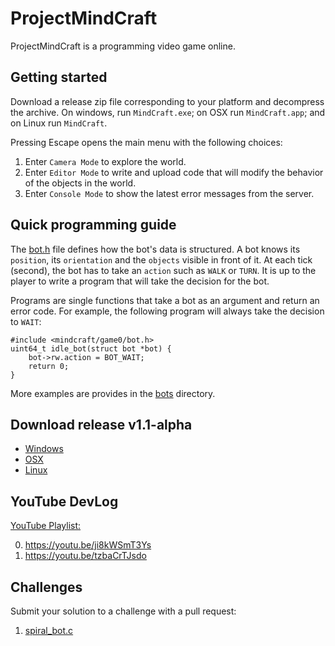 # ProjectMindCraft

ProjectMindCraft is a programming video game online.

## Getting started

Download a release zip file corresponding to your platform and decompress the archive.
On windows, run `MindCraft.exe`; on OSX run `MindCraft.app`; and on Linux run `MindCraft`.

Pressing Escape opens the main menu with the following choices:

1. Enter `Camera Mode` to explore the world.
2. Enter `Editor Mode` to write and upload code that will modify the behavior of the objects in the world.
3. Enter `Console Mode` to show the latest error messages from the server.

## Quick programming guide

The [bot.h](./mindcraft/game0/bot.h) file defines how the bot's data is structured.
A bot knows its `position`, its `orientation` and the `objects` visible in front of it.
At each tick (second), the bot has to take an `action` such as `WALK` or `TURN`.
It is up to the player to write a program that will take the decision for the bot.

Programs are single functions that take a bot as an argument and return an error code.
For example, the following program will always take the decision to `WAIT`:

```
#include <mindcraft/game0/bot.h>
uint64_t idle_bot(struct bot *bot) {
	bot->rw.action = BOT_WAIT;
	return 0;
}
```

More examples are provides in the [bots](./bots) directory.

## Download release v1.1-alpha

* [Windows](https://github.com/carverdamien/ProjectMindCraft/releases/download/v1.1-alpha/windows.zip)
* [OSX](https://github.com/carverdamien/ProjectMindCraft/releases/download/v1.1-alpha/osx.zip)
* [Linux](https://github.com/carverdamien/ProjectMindCraft/releases/download/v1.1-alpha/linux.zip)

## YouTube DevLog

[YouTube Playlist:](https://www.youtube.com/playlist?list=PL3C75lW2it0hcKLD6gWCC6gioWwPY6gHr)

0. https://youtu.be/ji8kWSmT3Ys
1. https://youtu.be/tzbaCrTJsdo

## Challenges

Submit your solution to a challenge with a pull request:

1. [spiral_bot.c](./bots/spiral_bot.c)

